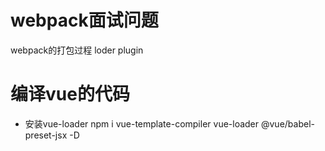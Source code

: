# webpack面试问题

webpack的打包过程
loder
plugin


# 编译vue的代码
- 安装vue-loader
npm  i vue-template-compiler vue-loader @vue/babel-preset-jsx -D